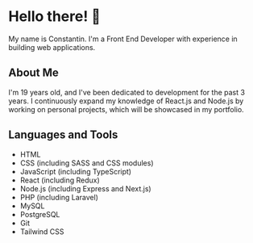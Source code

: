# Hello there! 👋

My name is Constantin. I'm a Front End Developer with experience in building web applications.

## About Me

I'm 19 years old, and I've been dedicated to development for the past 3 years. 
I continuously expand my knowledge of React.js and Node.js by working on personal projects, which will be showcased in my portfolio.

## Languages and Tools

- HTML
- CSS (including SASS and CSS modules)
- JavaScript (including TypeScript)
- React (including Redux)
- Node.js (including Express and Next.js)
- PHP (including Laravel)
- MySQL
- PostgreSQL
- Git
- Tailwind CSS

